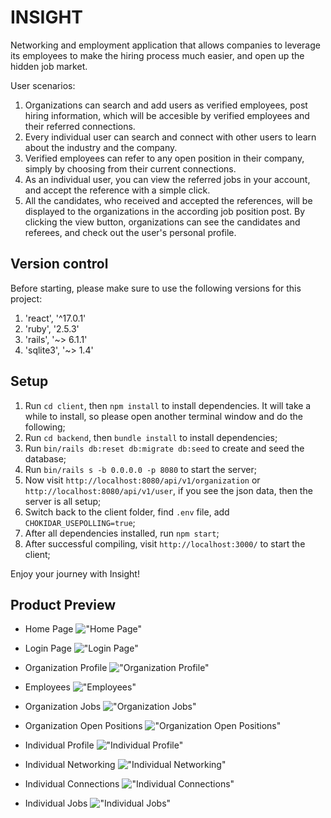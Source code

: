 # INSIGHT

Networking and employment application that allows companies to leverage its employees to make the hiring process much easier, and open up the hidden job market.

User scenarios:
1. Organizations can search and add users as verified employees, post hiring information, which will be accesible by verified employees and their referred connections. 
2. Every individual user can search and connect with other users to learn about the industry and the company. 
3. Verified employees can refer to any open position in their company, simply by choosing from their current connections.
4. As an individual user, you can view the referred jobs in your account, and accept the reference with a simple click.  
5. All the candidates, who received and accepted the references, will be displayed to the organizations in the according job position post. By clicking the view button, organizations can see the candidates and referees, and check out the user's personal profile.

## Version control

Before starting, please make sure to use the following versions for this project:
1. 'react', '^17.0.1'
2. 'ruby', '2.5.3'
3. 'rails', '~> 6.1.1'
4. 'sqlite3', '~> 1.4'

## Setup

1. Run `cd client`, then `npm install` to install dependencies. It will take a while to install, so please open another terminal window and do the following;
2. Run `cd backend`, then `bundle install` to install dependencies;
3. Run `bin/rails db:reset db:migrate db:seed` to create and seed the database;
4. Run `bin/rails s -b 0.0.0.0 -p 8080` to start the server;
5. Now visit `http://localhost:8080/api/v1/organization` or `http://localhost:8080/api/v1/user`, if you see the json data, then the server is all setup;
6. Switch back to the client folder, find `.env` file, add `CHOKIDAR_USEPOLLING=true`;
7. After all dependencies installed, run `npm start`;
8. After successful compiling, visit `http://localhost:3000/` to start the client;

Enjoy your journey with Insight!

## Product Preview

- Home Page
!["Home Page"](https://github.com/sahil-athia/final-project/blob/master/docs/Home_Page.png?raw=true)

- Login Page
!["Login Page"](https://github.com/sahil-athia/final-project/blob/master/docs/Login_Page.png?raw=true)

- Organization Profile
!["Organization Profile"](https://github.com/sahil-athia/final-project/blob/master/docs/Org_Profile.png?raw=true)

- Employees
!["Employees"](https://github.com/sahil-athia/final-project/blob/master/docs/Org_Employees.png?raw=true)

- Organization Jobs
!["Organization Jobs"](https://github.com/sahil-athia/final-project/blob/master/docs/Org_Jobs.png?raw=true)

- Organization Open Positions
!["Organization Open Positions"](https://github.com/sahil-athia/final-project/blob/master/docs/Org_Open_Positions.png?raw=true)

- Individual Profile
!["Individual Profile"](https://github.com/sahil-athia/final-project/blob/master/docs/Ind_Profile.png?raw=true)

- Individual Networking
!["Individual Networking"](https://github.com/sahil-athia/final-project/blob/master/docs/Ind_Networking.png?raw=true)

- Individual Connections
!["Individual Connections"](https://github.com/sahil-athia/final-project/blob/master/docs/Ind_Connections.png?raw=true)

- Individual Jobs
!["Individual Jobs"](https://github.com/sahil-athia/final-project/blob/master/docs/Ind_Jobs.png?raw=true)
